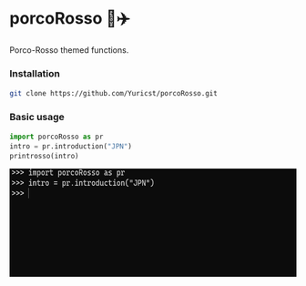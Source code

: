 # porcoRosso :pig::airplane:

Porco-Rosso themed functions. 


### Installation

```bash
git clone https://github.com/Yuricst/porcoRosso.git
```

### Basic usage

```python
import porcoRosso as pr
intro = pr.introduction("JPN")
printrosso(intro)
```

<img src="./etc/porco_intro_demo.gif" width="590" height="190" />
